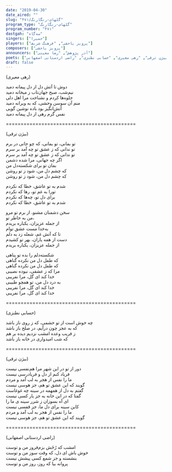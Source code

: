 ```yaml
---
date: "2019-04-30"
date_aired: ""
slug: "گلهای-رنگارنگ/۴۷۱"
program_type: "گلهای-رنگارنگ"
program_number: "۴۷۱"
dastgah: "سه‌گاه"
singers: ["حمیرا"]
players: ["پرویز یاحقی", "فرهنگ شریف"]
composers: ["پرویز یاحقی"]
announcers: ["آذر پژوهش", "رضا معینی"]
poets: ["بیژن ترقی", "رهی معیری", "حسابی نطنزی", "راضی اردستانی اصفهانی"]
draft: false
---
```


(رهی معیری)  

دوش تا آتش دل از دل پیمانه دمید  
نیم‌شب، صبح جهان‌تاب ز میخانه دمید  
جلوه‌ها کردم و نشناخت مرا اهل دلی  
منم آن سوسن وحشی، که به ویرانه دمید  
آتش‌انگیز بود باده نوشین گویی  
نفس گرم رهی از دل پیمانه دمید  

============================================  

(بیژن ترقی)  

تو بمانی، تو بمانی، که چو جانی در برم  
تو ندانی که ز عشق تو چه آمد بر سرم  
تو ندانی که ز عشق تو چه آمد بر سرم  
اگر چه جهانی، مرا شده دشمن  
بمان تو برای شکسته‌دل من  
که چشم دل من، شود ز تو روشن  
که چشم دل من، شود ز تو روشن  

شدم به تو عاشق، خطا که نکردم  
تورا به غم تو، رها که نکردم  
برای دل تو، چه‌ها که نکردم  
شدم به تو عاشق، خطا که نکردم  

سخن دشمنان مشنو، از برم تو مرو  
من به خاطر تو،  
از جمله عزیزان، یکباره بریدم  
به‌خدا مست عشق توام  
تا که آتش غم، شعله زد به دلم  
دست از همه یاران، بهر تو کشیدم  
از جمله عزیزان، یکباره بریدم  

شکسته‌دلم را بده تو پناهی  
که طفل دل من نکرده گناهی  
که طفل دل من نکرده گناهی  
مرا که ز عشقی، نبوده نصیبی  
خدا کند ای گل، مرا نفریبی  
به درد دل من، تو همچو طبیبی  
خدا کند ای گل، مرا نفریبی  
خدا کند ای گل، مرا نفریبی  

============================================  

(حسابی نطنزی)  

چه خوش است از تو خشمی، که ز روی ناز باشد  
که به عجز چون درآیم، در صلح باز باشد  
ز فریب وعده امشب نزدیم دیده بر هم  
که شب امیدواری در خانه باز باشد  

============================================  

(بیژن ترقی)  

دور از تو در این شهر مرا هم‌نفسی نیست  
فریاد کنم از دل و فریادرسی نیست  
ما را نفس از هجر به لب آمد و مردم  
گویند که این عشق تو هم، جز هوسی نیست  
گفتم به دل از همهمه در سینه چه غوغاست  
گفتا که در این خانه به جز یار کسی نیست  
ای آه بسوزان ز شرر سینه ی ما را  
کاین سینه برای دل ما، جز قفسی نیست  
ما را نفس از هجر به لب آمد و مردم  
گویند که این عشق تو هم، جز هوسی نیست  

============================================  

(راضی اردستانی اصفهانی)  

امشب که رُخَش بزم‌فروز من و توست  
خوش باش ای دل، که وقت سوز من و توست  
بنشسته و جز شمع کسی پیشش نیست  
پروانه بیا که روز، روز من و توست  
